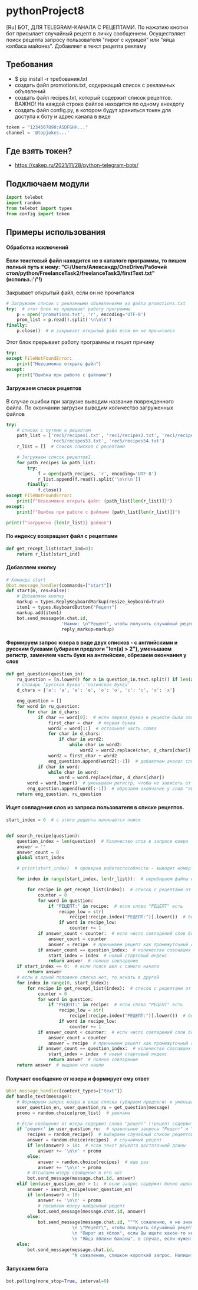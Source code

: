 # pythonProject8

[Ru] БОТ, ДЛЯ TELEGRAM-КАНАЛА С РЕЦЕПТАМИ. По нажатию кнопки бот присылает случайный рецепт в личку сообщением.
Осуществляет поиск рецепта запросу пользователя "пирог с курицей" или "яйца колбаса майонез". Добавляет в текст рецепта
рекламу

## Требования

* $ pip install -r требования.txt
* создать файл promotions.txt, содержащий список с рекламных объявлений
* создать файл recipes.txt, который содержит список рецептов. ВАЖНО! На каждой строке файлов находится по одному
  анекдоту
* создать файл config.py, в котором будут храниться токен для доступа к боту и адрес канала в виде

```python
token = "1234567890:ASDFGHH..."
channel = '@topjokes...'
```

## Где взять токен?

* https://xakep.ru/2021/11/28/python-telegram-bots/

## Подключаем модули

```python
import telebot
import random
from telebot import types
from config import token
```

## Примеры использования

#### Обработка исключений

#### Если текстовый файл находится не в каталоге программы, то пишем полный путь к нему: "C:/Users/Александр/OneDrive/Рабочий стол/python/FreelanceTask2/freelanceTask3/firstText.txt" (использ.:'/'!)

Закрывает открытый файл, если он не прочитался

```python
# Загружаем список с рекламными объявлениями из файла promotions.txt
try:  # этот блок не прерывает работу программы 
    p = open('promotions.txt', 'r', encoding='UTF-8')
    prom_list = p.read().split('\n\n\n')
finally:
    p.close()  # и закрывает открытый файл если он не прочитался
```

Этот блок прерывает работу программы и пишет причину

```python
try:
except FileNotFoundError:
    print("Невозможно открыть файл")
except:
    print("Ошибка при работе с файлами")
```

#### Загружаем список рецептов

В случае ошибки при загрузке выводим название поврежденного файла. По окончании загрузки выводим количество загруженных
файлов

```python
try:
    # список с путями к рецептам
    path_list = ['rec1/recipes1.txt', 'rec1/recipes2.txt', 'rec1/recipes3.txt', 'rec1/recipes4.txt',
                 'rec5/recipes53.txt', 'rec5/recipes54.txt']
    r_list = []  # Список списков с рецептами

    # Загружаем список рецептов1
    for path_recipes in path_list:
        try:
            f = open(path_recipes, 'r', encoding='UTF-8')
            r_list.append(f.read().split('\n\n\n'))
        finally:
            f.close()
except FileNotFoundError:
    print(f"Невозможно открыть файл: {path_list[len(r_list)]}")
except:
    print(f"Ошибка при работе с файлами {path_list[len(r_list)]}")

print(f"загружено {len(r_list)} файлов")
```

#### По индексу возвращает файл с рецептами

```python
def get_recept_list(start_ind=0):
    return r_list[start_ind]
```

#### Добавляем кнопку

```python
# Команда start
@bot.message_handler(commands=["start"])
def start(m, res=False):
    # Добавляем кнопку
    markup = types.ReplyKeyboardMarkup(resize_keyboard=True)
    item1 = types.KeyboardButton("Рецепт")
    markup.add(item1)
    bot.send_message(m.chat.id,
                     'Нажми: \n"Рецепт", чтобы получить случайный рецепт или "Пирог из яблок", если Вы ищете какое-то конкретное блюдо',
                     reply_markup=markup)
```

#### Формируем запрос юзера в виде двух списков - с английскими и русским буквами (убираем предлоги "len(a) > 2"), уменьшаем регистр, заменяем часть букв на английские, обрезаем окончания у слов

```python
def get_question(question_in):
    ru_question = [a.lower() for a in question_in.text.split() if len(a) > 2]
    # словарь 'русская буква':'латинская буква'
    d_chars = {'а': 'a', 'е': 'e', 'о': 'o', 'с': 'c', 'х': 'x'}

    eng_question = []
    for word in ru_question:
        for char in d_chars:
            if char == word[0]:  # если первая буква в рецепте была заглавная, то она может быть и русской!!!
                first_char = char  # первая буква
                word2 = word[1:]  # остальная часть слова
                for char in d_chars:
                    if char in word2:
                        while char in word2:
                            word2 = word2.replace(char, d_chars[char])
                word2 = first_char + word2
                eng_question.append(word2[:-1])  # добавляем аналог слова с первой русской буквой
            if char in word:
                while char in word:
                    word = word.replace(char, d_chars[char])
        word = word.lower()  # уменьшаем регистр, чтобы не зависеть от него в поиске
        eng_question.append(word[:-1])  # обрезаем окончание у слов "яблоки" -> "яблок"
    return eng_question, ru_question
```

#### Ищет совпадения слов из запроса пользователя в списке рецептов.

```python
start_index = 0  # с этого рецепта начинается поиск


def search_recipe(question):
    question_index = len(question)  # Количество слов в запросе юзера
    answer = ''
    answer_count = 0
    global start_index

    # print(start_index)  # проверка работоспособности - выводит номер списка с рецептами

    for index in range(start_index, len(r_list)):  # перебираем файлы от старта до конца

        for recipe in get_recept_list(index):  # список с рецептами от стартового списка до конца
            counter = 0
            for word in question:
                if "РЕЦЕПТ:" in recipe:  # если слово "РЕЦЕПТ" есть
                    recipe_low = str(
                        recipe[:recipe.index("РЕЦЕПТ:")].lower())  # берем только название рецепта и ингредиенты
                    if word in recipe_low:
                        counter += 1
            if answer_count < counter:  # если число совпадений слов больше предыдущего
                answer_count = counter
                answer = recipe  # принимаем рецепт как промежуточный ответ
            if answer_count == question_index:  # количество совпавших слов соответствует запросу
                start_index = index  # новый стартовый индекс
                return answer  # полное совпадение
    if start_index == 0:  # если поиск шел с самого начала
        return answer
    # если в одной половине списка нет, то искать в другой
    for index in range(0, start_index):
        for recipe in get_recept_list(index):  # список с рецептами от стартового списка до конца
            counter = 0
            for word in question:
                if "РЕЦЕПТ:" in recipe:  # если слово "РЕЦЕПТ" есть
                    recipe_low = str(
                        recipe[:recipe.index("РЕЦЕПТ:")].lower())  # берем только название рецепта и ингредиенты
                    if word in recipe_low:
                        counter += 1
            if answer_count < counter:  # если число совпадений слов больше предыдущего
                answer_count = counter
                answer = recipe  # принимаем рецепт как промежуточный ответ
            if answer_count == question_index:  # количество совпавших слов соответствует запросу
                start_index = index  # новый стартовый индекс
                return answer  # полное совпадение
    return answer  # выдаем что нашли
```

#### Получает сообщение от юзера и формирует ему ответ

```python
@bot.message_handler(content_types=["text"])
def handle_text(message):
    # Формируем запрос юзера в виде списка (убираем предлоги) и уменьшаем регистр [английские буквы], [русские]
    user_question_en, user_question_ru = get_question(message)
    promo = random.choice(prom_list)  # реклама

    # Если сообщение от юзера содержит слово "рецепт" (!рецепт содержит английские буквы), выдает ему случайный рецепт
    if 'рецепт' in user_question_ru:  # правильные запросы "Рецепт" и "рецепт"
        recipes = random_recipe()  # выбираем случайный список рецептов
        answer = random.choice(recipes)  # случайный рецепт
        if len(answer) > 10:  # если текст рецепта достаточной длины
            answer += '\n\n' + promo
        else:
            answer = random.choice(recipes)  # еще раз
            answer += '\n\n' + promo
        # Отсылаем юзеру сообщение в его чат
        bot.send_message(message.chat.id, answer)
    elif len(user_question_en) > 1:  # если запрос содержит более одного слова
        answer = search_recipe(user_question_en)
        if len(answer) > 10:
            answer += '\n\n' + promo
            # посылаем юзеру найденный рецепт
            bot.send_message(message.chat.id, answer)
        else:
            bot.send_message(message.chat.id, """К сожалению, я не знаю таких слов. Напишите мне:
                         \n \"Рецепт\", чтобы получить случайный рецепт.
                         \n "Пирог из яблок", если Вы ищете какое-то конкретное блюдо
                         \n "Яйца яблоки бананы", в случае, если нужен совет, что приготовить из конкретных продуктов""")
    else:
        bot.send_message(message.chat.id,
                         "К сожалению, слишком короткий запрос. Напишите подробней: \"Пирог из яблок\"")
```

#### Запускаем бота

```python
bot.polling(none_stop=True, interval=0)
```
